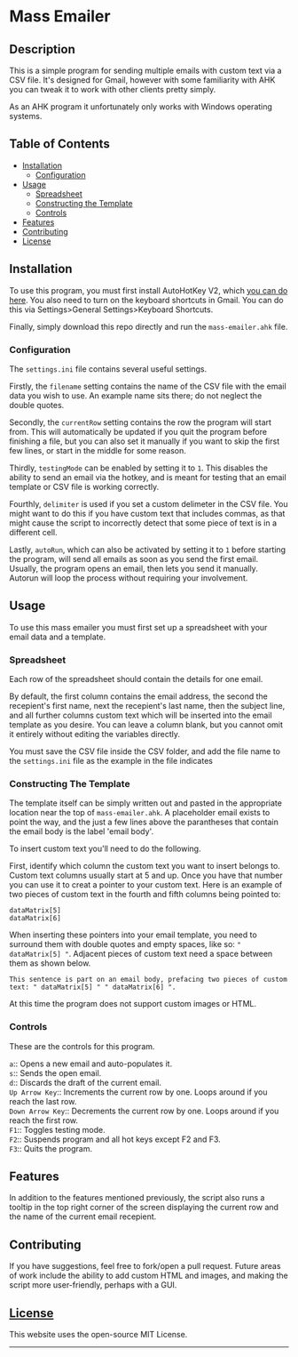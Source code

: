 # Mass Emailer

## Description 

This is a simple program for sending multiple emails with custom text via a CSV file. It's designed for Gmail, however with some familiarity with AHK you can tweak it to work with other clients pretty simply. 

As an AHK program it unfortunately only works with Windows operating systems.

## Table of Contents


* [Installation](#installation)
    * [Configuration](#configuration)
* [Usage](#usage)
    * [Spreadsheet](#spreadsheet)
    * [Constructing the Template](#constructing-the-template)
    * [Controls](#controls)
* [Features](#features)
* [Contributing](#contributing)
* [License](#license)


## Installation

To use this program, you must first install AutoHotKey V2, which [you can do here](https://www.autohotkey.com/v2/). You also need to turn on the keyboard shortcuts in Gmail. You can do this via Settings>General Settings>Keyboard Shortcuts.

Finally, simply download this repo directly and run the `mass-emailer.ahk` file.

### Configuration

The `settings.ini` file contains several useful settings. 

Firstly, the `filename` setting contains the name of the CSV file with the email data you wish to use. An example name sits there; do not neglect the double quotes.

Secondly, the `currentRow` setting contains the row the program will start from. This will automatically be updated if you quit the program before finishing a file, but you can also set it manually if you want to skip the first few lines, or start in the middle for some reason.

Thirdly, `testingMode` can be enabled by setting it to `1`. This disables the ability to send an email via the hotkey, and is meant for testing that an email template or CSV file is working correctly.

Fourthly, `delimiter` is used if you set a custom delimeter in the CSV file. You might want to do this if you have custom text that includes commas, as that might cause the script to incorrectly detect that some piece of text is in a different cell.

Lastly, `autoRun`, which can also be activated by setting it to `1` before starting the program, will send all emails as soon as you send the first email. Usually, the program opens an email, then lets you send it manually. Autorun will loop the process without requiring your involvement.

## Usage 

To use this mass emailer you must first set up a spreadsheet with your email data and a template. 

### Spreadsheet 

Each row of the spreadsheet should contain the details for one email.

By default, the first column contains the email address, the second the recepient's first name, next the recepient's last name, then the subject line, and all further columns custom text which will be inserted into the email template as you desire. You can leave a column blank, but you cannot omit it entirely without editing the variables directly.

You must save the CSV file inside the CSV folder, and add the file name to the `settings.ini` file as the example in the file indicates

### Constructing The Template 

The template itself can be simply written out and pasted in the appropriate location near the top of `mass-emailer.ahk`. A placeholder email exists to point the way, and the just a few lines above the parantheses that contain the email body is the label 'email body'.

To insert custom text you'll need to do the following. 

First, identify which column the custom text you want to insert belongs to. Custom text columns usually start at 5 and up. Once you have that number you can use it to creat a pointer to your custom text. Here is an example of two pieces of custom text in the fourth and fifth columns being pointed to:
```
dataMatrix[5]
dataMatrix[6]
```

When inserting these pointers into your email template, you need to surround them with double quotes and empty spaces, like so: `" dataMatrix[5] "`. Adjacent pieces of custom text need a space between them as shown below. 
```
This sentence is part on an email body, prefacing two pieces of custom text: " dataMatrix[5] " " dataMatrix[6] ". 
```
At this time the program does not support custom images or HTML. 

### Controls

These are the controls for this program.

`a`:: Opens a new email and auto-populates it.  
`s`:: Sends the open email.   
`d`:: Discards the draft of the current email.  
`Up Arrow Key`:: Increments the current row by one. Loops around if you reach the last row.  
`Down Arrow Key`:: Decrements the current row by one. Loops around if you reach the first row.   
`F1`:: Toggles testing mode.  
`F2`:: Suspends program and all hot keys except F2 and F3.    
`F3`:: Quits the program.  

## Features

In addition to the features mentioned previously, the script also runs a tooltip in the top right corner of the screen displaying the current row and the name of the current email recepient.

## Contributing

If you have suggestions, feel free to fork/open a pull request. Future areas of work include the ability to add custom HTML and images, and making the script more user-friendly, perhaps with a GUI.

## [License](./LICENSE)
This website uses the open-source MIT License.

--- 
